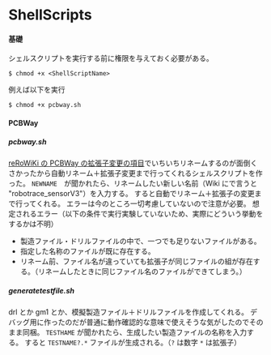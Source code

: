 # ShellScripts

#### 基礎
シェルスクリプトを実行する前に権限を与えておく必要がある。
```
$ chmod +x <ShellScriptName>
```
例えば以下を実行
```
$ chmod +x pcbway.sh
```

#### PCBWay
##### pcbway.sh
[reRoWiKi の PCBWay の拡張子変更の項目](https://wiki.rero.tiryoh.com/shopping/how-to-buy/PCBWay#拡張子の変更)でいちいちリネームするのが面倒くさかったから自動リネーム＋拡張子変更まで行ってくれるシェルスクリプトを作った。
```NEWNAME```　が聞かれたら、リネームしたい新しい名前（Wiki にで言うと "robotrace_sensorV3"）を入力する。
すると自動でリネーム＋拡張子の変更まで行ってくれる。
エラーは今のところ一切考慮していないので注意が必要。
想定されるエラー（以下の条件で実行実験していないため、実際にどういう挙動をするかは不明）
- 製造ファイル・ドリルファイルの中で、一つでも足りないファイルがある。
- 指定した名称のファイルが既に存在する。
- リネーム前、ファイル名が違っていても拡張子が同じファイルの組が存在する。（リネームしたときに同じファイル名のファイルができてしまう。）

##### generatetestfile.sh
drl とか gm1 とか、模擬製造ファイル＋ドリルファイルを作成してくれる。
デバッグ用に作ったのだが普通に動作確認的な意味で使えそうな気がしたのでそのまま同梱。
```TESTHAME``` が聞かれたら、生成したい製造ファイルの名称を入力する。
すると ```TESTNAME?.*``` ファイルが生成される。（```?``` は数字 ```*``` は拡張子）
